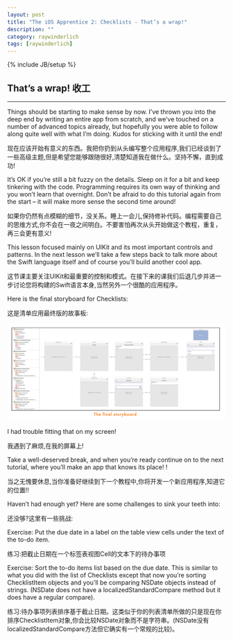 ```yaml
---
layout: post
title: "The iOS Apprentice 2: Checklists - That’s a wrap!"
description: ""
category: raywinderlich
tags: [raywinderlich]
---
```

{% include JB/setup %}

## That’s a wrap! 收工
---

Things should be starting to make sense by now. I’ve thrown you into the deep end by writing an entire app from scratch, and we’ve touched on a number of advanced topics already, but hopefully you were able to follow along quite well with what I’m doing. Kudos for sticking with it until the end!

现在应该开始有意义的东西。我把你扔到从头编写整个应用程序,我们已经谈到了一些高级主题,但是希望您能够跟随很好,清楚知道我在做什么。坚持不懈，直到成功!

It’s OK if you’re still a bit fuzzy on the details. Sleep on it for a bit and keep tinkering with the code. Programming requires its own way of thinking and you won’t learn that overnight. Don’t be afraid to do this tutorial again from the start – it will make more sense the second time around!

如果你仍然有点模糊的细节，没关系。睡上一会儿,保持修补代码。编程需要自己的思维方式,你不会在一夜之间明白。不要害怕再次从头开始做这个教程，重复，再三会更有意义!

This lesson focused mainly on UIKit and its most important controls and patterns. In the next lesson we’ll take a few steps back to talk more about the Swift language itself and of course you’ll build another cool app.

这节课主要关注UIKit和最重要的控制和模式。在接下来的课我们后退几步并进一步讨论您将构建的Swift语言本身,当然另外一个很酷的应用程序。

Here is the final storyboard for Checklists:

这是清单应用最终版的故事板:

![12-1](/assets/images/The_iOS_Apprentice/Checklists/12-1.png)

I had trouble fitting that on my screen!

我遇到了麻烦,在我的屏幕上!

Take a well-deserved break, and when you’re ready continue on to the next tutorial, where you’ll make an app that knows its place! !

当之无愧要休息,当你准备好继续到下一个教程中,你将开发一个新应用程序,知道它的位置!!

Haven’t had enough yet? Here are some challenges to sink your teeth into:

还没够?这里有一些挑战:

Exercise: Put the due date in a label on the table view cells under the text of the to-do item.

练习:把截止日期在一个标签表视图Cell的文本下的待办事项

Exercise: Sort the to-do items list based on the due date. This is similar to what you did with the list of Checklists except that now you’re sorting ChecklistItem objects and you’ll be comparing NSDate objects instead of strings. (NSDate does not have a localizedStandardCompare method but it does have a regular compare).

练习:待办事项列表排序基于截止日期。这类似于你的列表清单所做的只是现在你排序ChecklistItem对象,你会比较NSDate对象而不是字符串。(NSDate没有localizedStandardCompare方法但它确实有一个常规的比较)。